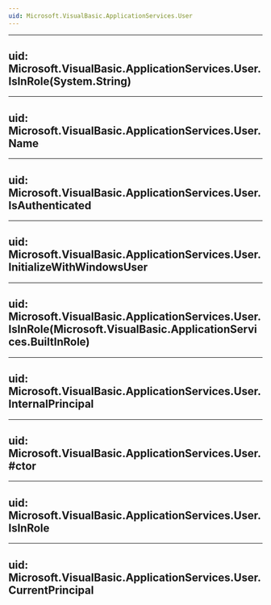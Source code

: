 ```yaml
---
uid: Microsoft.VisualBasic.ApplicationServices.User
---
```


---
uid: Microsoft.VisualBasic.ApplicationServices.User.IsInRole(System.String)
---

---
uid: Microsoft.VisualBasic.ApplicationServices.User.Name
---

---
uid: Microsoft.VisualBasic.ApplicationServices.User.IsAuthenticated
---

---
uid: Microsoft.VisualBasic.ApplicationServices.User.InitializeWithWindowsUser
---

---
uid: Microsoft.VisualBasic.ApplicationServices.User.IsInRole(Microsoft.VisualBasic.ApplicationServices.BuiltInRole)
---

---
uid: Microsoft.VisualBasic.ApplicationServices.User.InternalPrincipal
---

---
uid: Microsoft.VisualBasic.ApplicationServices.User.#ctor
---

---
uid: Microsoft.VisualBasic.ApplicationServices.User.IsInRole
---

---
uid: Microsoft.VisualBasic.ApplicationServices.User.CurrentPrincipal
---
